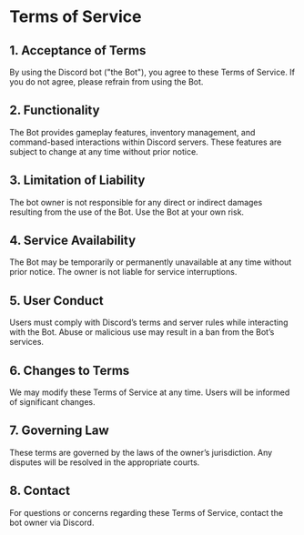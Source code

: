 # Terms of Service

## 1. Acceptance of Terms
By using the Discord bot ("the Bot"), you agree to these Terms of Service. If you do not agree, please refrain from using the Bot.

## 2. Functionality
The Bot provides gameplay features, inventory management, and command-based interactions within Discord servers. These features are subject to change at any time without prior notice.

## 3. Limitation of Liability
The bot owner is not responsible for any direct or indirect damages resulting from the use of the Bot. Use the Bot at your own risk.

## 4. Service Availability
The Bot may be temporarily or permanently unavailable at any time without prior notice. The owner is not liable for service interruptions.

## 5. User Conduct
Users must comply with Discord’s terms and server rules while interacting with the Bot. Abuse or malicious use may result in a ban from the Bot’s services.

## 6. Changes to Terms
We may modify these Terms of Service at any time. Users will be informed of significant changes.

## 7. Governing Law
These terms are governed by the laws of the owner’s jurisdiction. Any disputes will be resolved in the appropriate courts.

## 8. Contact
For questions or concerns regarding these Terms of Service, contact the bot owner via Discord.
